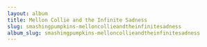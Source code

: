 ```yaml
---
layout: album
title: Mellon Collie and the Infinite Sadness
slug: smashingpumpkins-melloncollieandtheinfinitesadness
album_slug: smashingpumpkins-melloncollieandtheinfinitesadness
---
```

